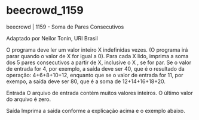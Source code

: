 # beecrowd_1159

beecrowd | 1159 - Soma de Pares Consecutivos

Adaptado por Neilor Tonin, URI  Brasil

O programa deve ler um valor inteiro X indefinidas vezes. (O programa irá parar quando o valor de X for igual a 0). Para cada X lido, imprima a soma dos 5 pares consecutivos a partir de X, inclusive o X , se for par. Se o valor de entrada for 4, por exemplo, a saída deve ser 40, que é o resultado da operação: 4+6+8+10+12, enquanto que se o valor de entrada for 11, por exempo, a saída deve ser 80, que é a soma de 12+14+16+18+20.

Entrada
O arquivo de entrada contém muitos valores inteiros. O último valor do arquivo é zero.

Saída
Imprima a saida conforme a explicação acima e o exemplo abaixo.